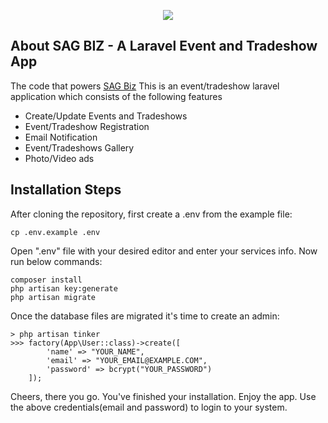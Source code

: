 <p align="center"><img src="http://legatum-group.com/sag/public/images/logo2.png"></p>

<p align="center">

</p>

## About SAG BIZ - A Laravel Event and Tradeshow App

The code that powers [SAG Biz](http://legatum-group.com/sag/public) 
This is an event/tradeshow laravel application which consists of the following features

- Create/Update Events and Tradeshows
- Event/Tradeshow Registration
- Email Notification
- Event/Tradeshows Gallery
- Photo/Video ads 

## Installation Steps

After cloning the repository, first create a .env from the example file:

```
cp .env.example .env
```

Open ".env" file with your desired editor and enter your services info.
Now run below commands:

```
composer install
php artisan key:generate
php artisan migrate
```

Once the database files are migrated it's time to create an admin:

```
> php artisan tinker
>>> factory(App\User::class)->create([
        'name' => "YOUR_NAME",
        'email' => "YOUR_EMAIL@EXAMPLE.COM",
        'password' => bcrypt("YOUR_PASSWORD")
    ]);
```
Cheers, there you go. You've finished your installation. Enjoy the app.
Use the above credentials(email and password) to login to your system.

